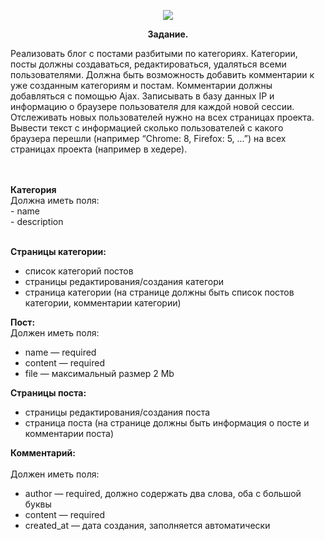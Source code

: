 <p align="center"><img src="https://laravel.com/assets/img/components/logo-laravel.svg"></p>

<p align="center"><b>Задание.</b></p>
Реализовать блог с постами разбитыми по категориях. Категории, посты должны создаваться, редактироваться, удаляться всеми пользователями.
Должна быть возможность добавить комментарии к уже созданным категориям и постам. Комментарии должны добавляться с помощью Ajax.
Записывать в базу данных IP и информацию о браузере пользователя для каждой новой сессии. Отслеживать новых пользователей нужно на всех страницах проекта.
Вывести текст с информацией сколько пользователей с какого браузера перешли (например “Chrome: 8, Firefox: 5, ...”) на всех страницах проекта (например в хедере).</p>

<br>
<br>
<b>Категория</b><br>
Должна иметь поля:<br>
- name<br>
- description
<br>
<br>

<b>Страницы категории:</b><br>
- список категорий постов<br>
- страницы редактирования/создания категори<br>
- страница категории (на странице должны быть список постов категории, комментарии категории)

<b>Пост:</b><br>
Должен иметь поля:
- name — required
- content — required
- file — максимальный размер 2 Mb

<b>Страницы поста:</b><br>
- страницы редактирования/создания поста
- страница поста (на странице должны быть информация о посте и комментарии поста)

<b>Комментарий:</b><br>
<br>
Должен иметь поля:
- author — required, должно содержать два слова, оба с большой буквы
- content — required
- created_at — дата создания, заполняется автоматически